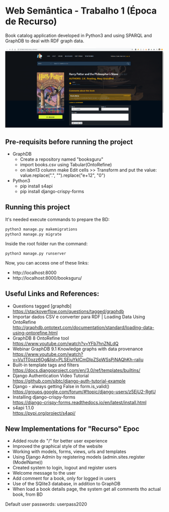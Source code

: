 # Web Semântica - Trabalho 1 (Época de Recurso)

Book catalog application developed in Python3 and using SPARQL and GraphDB to deal with RDF graph data.

![Book catalog for Web Samantic Academic Work](screenshot.png)

## Pre-requisits before running the project

- GraphDB
    - Create a repository named "booksguru"
    - import books.csv using Tabular(OntoRefine)
    - on isbn13 column make Edit cells >> Transform and put the value: value.replace(".", "").replace("e+12", "0")
- Python3
    - pip install s4api
    - pip install django-crispy-forms

## Running this project

It's needed execute commands to prepare the BD:

```
python3 manage.py makemigrations
python3 manage.py migrate
```

Inside the root folder run the command:

```
python3 manage.py runserver
```

Now, you can access one of these links:
- http://localhost:8000
- http://localhost:8000/booksguru/

## Useful Links and References:

- Questions tagged [graphdb]  
  https://stackoverflow.com/questions/tagged/graphdb
- Importar dados CSV e converter para RDF | Loading Data Using OntoRefine  
  http://graphdb.ontotext.com/documentation/standard/loading-data-using-ontorefine.html
- GraphDB 8 OntoRefine tool  
  https://www.youtube.com/watch?v=YFb7hnZNLdQ
- Webinar GraphDB 9.1 Knowledge graphs with data provenance  
  https://www.youtube.com/watch?v=Vu1T0ozz6Og&list=PLSEiuYkICmDlpZSpWSsPjNAQhKh-raIiu
- Built-in template tags and filters  
  https://docs.djangoproject.com/en/3.0/ref/templates/builtins/
- Django Authentication Video Tutorial  
  https://github.com/sibtc/django-auth-tutorial-example
- Django - always getting False in form.is_valid()  
  https://groups.google.com/forum/#!topic/django-users/z5EjU2-RgtU
- Installing django-crispy-forms  
  https://django-crispy-forms.readthedocs.io/en/latest/install.html
- s4api 1.1.0  
  https://pypi.org/project/s4api/

## New Implementations for "Recurso" Epoc

- Added route do "/" for better user experience
- Improved the graphical style of the website
- Working with models, forms, views, urls and templates
- Using Django Admin by registering models (admin.sites.register (ModelName))
- Created system to login, logout and register users
- Welcome message to the user
- Add comment for a book, only for logged in users
- Use of the SQlite3 database, in addition to GraphDB
- When load a book details page, the system get all comments tho actual book, from BD

Default user passwords: userpass2020
